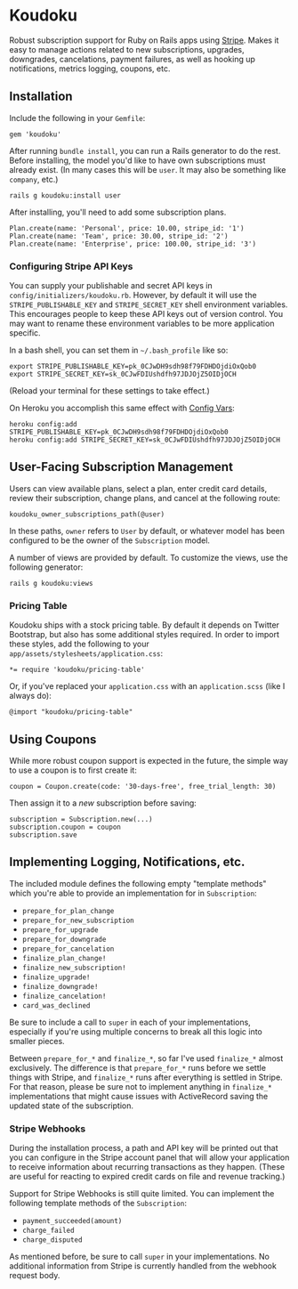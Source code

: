 # Koudoku

Robust subscription support for Ruby on Rails apps using [Stripe](https://stripe.com). Makes it easy to manage actions related to new subscriptions, upgrades, downgrades, cancelations, payment failures, as well as hooking up notifications, metrics logging, coupons, etc.

## Installation

Include the following in your `Gemfile`:

    gem 'koudoku'
    
After running `bundle install`, you can run a Rails generator to do the rest. Before installing, the model you'd like to have own subscriptions must already exist. (In many cases this will be `user`. It may also be something like `company`, etc.)

    rails g koudoku:install user
    
After installing, you'll need to add some subscription plans.

    Plan.create(name: 'Personal', price: 10.00, stripe_id: '1')
    Plan.create(name: 'Team', price: 30.00, stripe_id: '2')
    Plan.create(name: 'Enterprise', price: 100.00, stripe_id: '3')
    
### Configuring Stripe API Keys

You can supply your publishable and secret API keys in `config/initializers/koudoku.rb`. However, by default it will use the `STRIPE_PUBLISHABLE_KEY` and `STRIPE_SECRET_KEY` shell environment variables. This encourages people to keep these API keys out of version control. You may want to rename these environment variables to be more application specific.

In a bash shell, you can set them in `~/.bash_profile` like so:

    export STRIPE_PUBLISHABLE_KEY=pk_0CJwDH9sdh98f79FDHDOjdiOxQob0
    export STRIPE_SECRET_KEY=sk_0CJwFDIUshdfh97JDJOjZ5OIDjOCH
    
(Reload your terminal for these settings to take effect.)
    
On Heroku you accomplish this same effect with [Config Vars](https://devcenter.heroku.com/articles/config-vars):

    heroku config:add STRIPE_PUBLISHABLE_KEY=pk_0CJwDH9sdh98f79FDHDOjdiOxQob0
    heroku config:add STRIPE_SECRET_KEY=sk_0CJwFDIUshdfh97JDJOjZ5OIDjOCH
    
## User-Facing Subscription Management

Users can view available plans, select a plan, enter credit card details, review their subscription, change plans, and cancel at the following route:

    koudoku_owner_subscriptions_path(@user)
  
In these paths, `owner` refers to `User` by default, or whatever model has been configured to be the owner of the `Subscription` model.

A number of views are provided by default. To customize the views, use the following generator:

    rails g koudoku:views

### Pricing Table

Koudoku ships with a stock pricing table. By default it depends on Twitter Bootstrap, but also has some additional styles required. In order to import these styles, add the following to your `app/assets/stylesheets/application.css`:

    *= require 'koudoku/pricing-table'
    
Or, if you've replaced your `application.css` with an `application.scss` (like I always do):

    @import "koudoku/pricing-table"
    
    
## Using Coupons

While more robust coupon support is expected in the future, the simple way to use a coupon is to first create it:

    coupon = Coupon.create(code: '30-days-free', free_trial_length: 30)
    
Then assign it to a _new_ subscription before saving:

    subscription = Subscription.new(...)
    subscription.coupon = coupon
    subscription.save
    
## Implementing Logging, Notifications, etc.

The included module defines the following empty "template methods" which you're able to provide an implementation for in `Subscription`:

 - `prepare_for_plan_change`
 - `prepare_for_new_subscription`
 - `prepare_for_upgrade`
 - `prepare_for_downgrade`
 - `prepare_for_cancelation`
 - `finalize_plan_change!`
 - `finalize_new_subscription!`
 - `finalize_upgrade!`
 - `finalize_downgrade!`
 - `finalize_cancelation!`
 - `card_was_declined`
 
Be sure to include a call to `super` in each of your implementations, especially if you're using multiple concerns to break all this logic into smaller pieces.

Between `prepare_for_*` and `finalize_*`, so far I've used `finalize_*` almost exclusively. The difference is that `prepare_for_*` runs before we settle things with Stripe, and `finalize_*` runs after everything is settled in Stripe. For that reason, please be sure not to implement anything in `finalize_*` implementations that might cause issues with ActiveRecord saving the updated state of the subscription.

### Stripe Webhooks

During the installation process, a path and API key will be printed out that you can configure in the Stripe account panel that will allow your application to receive information about recurring transactions as they happen. (These are useful for reacting to expired credit cards on file and revenue tracking.)

Support for Stripe Webhooks is still quite limited. You can implement the following template methods of the `Subscription`:

  - `payment_succeeded(amount)`
  - `charge_failed`
  - `charge_disputed`
  
As mentioned before, be sure to call `super` in your implementations. No additional information from Stripe is currently handled from the webhook request body.